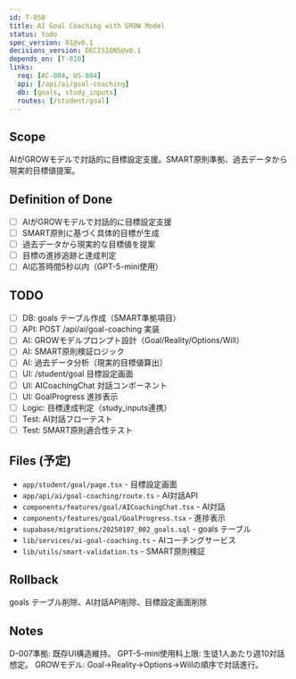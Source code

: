```yaml
---
id: T-050
title: AI Goal Coaching with GROW Model
status: todo
spec_version: 01@v0.1
decisions_version: DECISIONS@v0.1
depends_on: [T-010]
links:
  req: [AC-004, US-004]
  api: [/api/ai/goal-coaching]
  db: [goals, study_inputs]
  routes: [/student/goal]
---
```


## Scope
AIがGROWモデルで対話的に目標設定支援。SMART原則準拠、過去データから現実的目標値提案。

## Definition of Done
- ☐ AIがGROWモデルで対話的に目標設定支援
- ☐ SMART原則に基づく具体的目標が生成
- ☐ 過去データから現実的な目標値を提案
- ☐ 目標の進捗追跡と達成判定
- ☐ AI応答時間5秒以内（GPT-5-mini使用）

## TODO
- ☐ DB: goals テーブル作成（SMART準拠項目）
- ☐ API: POST /api/ai/goal-coaching 実装
- ☐ AI: GROWモデルプロンプト設計（Goal/Reality/Options/Will）
- ☐ AI: SMART原則検証ロジック
- ☐ AI: 過去データ分析（現実的目標値算出）
- ☐ UI: /student/goal 目標設定画面
- ☐ UI: AICoachingChat 対話コンポーネント
- ☐ UI: GoalProgress 進捗表示
- ☐ Logic: 目標達成判定（study_inputs連携）
- ☐ Test: AI対話フローテスト
- ☐ Test: SMART原則適合性テスト

## Files (予定)
- `app/student/goal/page.tsx` - 目標設定画面
- `app/api/ai/goal-coaching/route.ts` - AI対話API
- `components/features/goal/AICoachingChat.tsx` - AI対話
- `components/features/goal/GoalProgress.tsx` - 進捗表示
- `supabase/migrations/20250107_002_goals.sql` - goals テーブル
- `lib/services/ai-goal-coaching.ts` - AIコーチングサービス
- `lib/utils/smart-validation.ts` - SMART原則検証

## Rollback
goals テーブル削除、AI対話API削除、目標設定画面削除

## Notes
D-007準拠: 既存UI構造維持。
GPT-5-mini使用料上限: 生徒1人あたり週10対話想定。
GROWモデル: Goal→Reality→Options→Willの順序で対話進行。